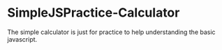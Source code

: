 # SimpleJSPractice-Calculator

The simple calculator is just for practice to help understanding the basic javascript.
